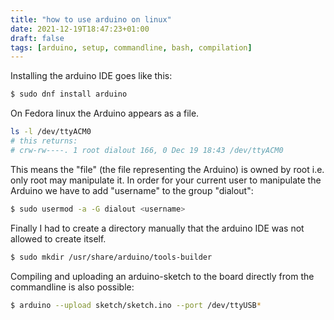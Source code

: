 ```yaml
---
title: "how to use arduino on linux"
date: 2021-12-19T18:47:23+01:00
draft: false
tags: [arduino, setup, commandline, bash, compilation]
---
```



Installing the arduino IDE goes like this:

```bash
$ sudo dnf install arduino
```

On Fedora linux the Arduino appears as a file. 
```bash
ls -l /dev/ttyACM0 
# this returns:
# crw-rw----. 1 root dialout 166, 0 Dec 19 18:43 /dev/ttyACM0 
```
This means the "file" (the file representing the Arduino) is owned by root i.e. only root may manipulate it. In order for your current user to manipulate the Arduino we have to add "username" to the group "dialout":

```bash 
$ sudo usermod -a -G dialout <username>
```

Finally I had to create a directory manually that the arduino IDE was not allowed to create itself.

```bash
$ sudo mkdir /usr/share/arduino/tools-builder
```

Compiling and uploading an arduino-sketch to the board directly from the commandline is also possible:

```bash
$ arduino --upload sketch/sketch.ino --port /dev/ttyUSB*
```